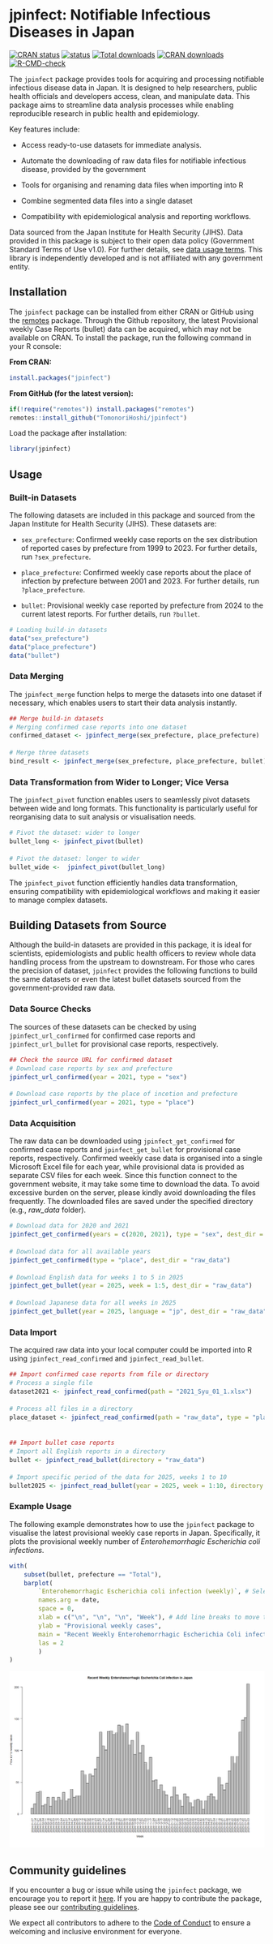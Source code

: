# jpinfect: Notifiable Infectious Diseases in Japan

<!-- badges: start -->

[![CRAN status](https://www.r-pkg.org/badges/version/jpinfect)](https://cran.r-project.org/package=jpinfect) [![status](https://joss.theoj.org/papers/4953ebf555b62a01098a78374465fa92/status.svg)](https://joss.theoj.org/papers/4953ebf555b62a01098a78374465fa92) [![Total downloads](https://cranlogs.r-pkg.org/badges/grand-total/jpinfect)](https://cran.r-project.org/package=jpinfect) [![CRAN downloads](https://cranlogs.r-pkg.org/badges/jpinfect)](https://cran.r-project.org/package=jpinfect)
[![R-CMD-check](https://github.com/TomonoriHoshi/jpinfect/actions/workflows/R-CMD-check.yaml/badge.svg)](https://github.com/TomonoriHoshi/jpinfect/actions/workflows/R-CMD-check.yaml)
<!-- badges: end -->

The `jpinfect` package provides tools for acquiring and processing notifiable infectious disease data in Japan. It is designed to help researchers, public health officials and developers access, clean, and manipulate data. This package aims to streamline data analysis processes while enabling reproducible research in public health and epidemiology.

Key features include:

-   Access ready-to-use datasets for immediate analysis.

-   Automate the downloading of raw data files for notifiable infectious disease, provided by the government

-   Tools for organising and renaming data files when importing into R

-   Combine segmented data files into a single dataset

-   Compatibility with epidemiological analysis and reporting workflows.

Data sourced from the Japan Institute for Health Security (JIHS). Data provided in this package is subject to their open data policy (Government Standard Terms of Use v1.0). For further details, see [data usage terms](https://id-info.jihs.go.jp/usage-contract.html). This library is independently developed and is not affiliated with any government entity.

## Installation

The `jpinfect` package can be installed from either CRAN or GitHub using the [remotes](https://github.com/r-lib/remotes/) package. Through the Github repository, the latest Provisional weekly Case Reports (bullet) data can be acquired, which may not be available on CRAN. To install the package, run the following command in your R console:

**From CRAN:**

``` r
install.packages("jpinfect")
```

**From GitHub (for the latest version):**

``` r
if(!require("remotes")) install.packages("remotes")
remotes::install_github("TomonoriHoshi/jpinfect")
```

Load the package after installation:

``` r
library(jpinfect)
```

## Usage

### Built-in Datasets

The following datasets are included in this package and sourced from the Japan Institute for Health Security (JIHS). These datasets are:

-   `sex_prefecture`: Confirmed weekly case reports on the sex distribution of reported cases by prefecture from 1999 to 2023. For further details, run `?sex_prefecture`.

-   `place_prefecture`: Confirmed weekly case reports about the place of infection by prefecture between 2001 and 2023. For further details, run `?place_prefecture`.

-   `bullet`: Provisional weekly case reported by prefecture from 2024 to the current latest reports. For further details, run `?bullet`.

``` r
# Loading build-in datasets
data("sex_prefecture")
data("place_prefecture")
data("bullet")
```

### Data Merging

The `jpinfect_merge` function helps to merge the datasets into one dataset if necessary, which enables users to start their data analysis instantly.

``` r
## Merge build-in datasets
# Merging confirmed case reports into one dataset
confirmed_dataset <- jpinfect_merge(sex_prefecture, place_prefecture)

# Merge three datasets
bind_result <- jpinfect_merge(sex_prefecture, place_prefecture, bullet)
```

### **Data Transformation from Wider to Longer; Vice Versa**

The `jpinfect_pivot` function enables users to seamlessly pivot datasets between wide and long formats. This functionality is particularly useful for reorganising data to suit analysis or visualisation needs.

``` r
# Pivot the dataset: wider to longer
bullet_long <- jpinfect_pivot(bullet)

# Pivot the dataset: longer to wider
bullet_wide <-  jpinfect_pivot(bullet_long)
```

The `jpinfect_pivot` function efficiently handles data transformation, ensuring compatibility with epidemiological workflows and making it easier to manage complex datasets.

## Building Datasets from Source

Although the build-in datasets are provided in this package, it is ideal for scientists, epidemiologists and public health officers to review whole data handling process from the upstream to downstream. For those who cares the precision of dataset, `jpinfect` provides the following functions to build the same datasets or even the latest bullet datasets sourced from the government-provided raw data.

### Data Source Checks

The sources of these datasets can be checked by using `jpinfect_url_confirmed` for confirmed case reports and `jpinfect_url_bullet` for provisional case reports, respectively.

``` r
## Check the source URL for confirmed dataset
# Download case reports by sex and prefecture
jpinfect_url_confirmed(year = 2021, type = "sex")

# Download case reports by the place of incetion and prefecture
jpinfect_url_confirmed(year = 2021, type = "place")
```

### Data Acquisition

The raw data can be downloaded using `jpinfect_get_confirmed` for confirmed case reports and `jpinfect_get_bullet` for provisional case reports, respectively. Confirmed weekly case data is organised into a single Microsoft Excel file for each year, while provisional data is provided as separate CSV files for each week. Since this function connect to the government website, it may take some time to download the data. To avoid excessive burden on the server, please kindly avoid downloading the files frequently. The downloaded files are saved under the specified directory (e.g., *raw_data* folder).

``` r
# Download data for 2020 and 2021
jpinfect_get_confirmed(years = c(2020, 2021), type = "sex", dest_dir = "raw_data")

# Download data for all available years
jpinfect_get_confirmed(type = "place", dest_dir = "raw_data")

# Download English data for weeks 1 to 5 in 2025
jpinfect_get_bullet(year = 2025, week = 1:5, dest_dir = "raw_data")

# Download Japanese data for all weeks in 2025
jpinfect_get_bullet(year = 2025, language = "jp", dest_dir = "raw_data")
```

### Data Import

The acquired raw data into your local computer could be imported into R using `jpinfect_read_confirmed` and `jpinfect_read_bullet`.

``` r
## Import confirmed case reports from file or directory
# Process a single file
dataset2021 <- jpinfect_read_confirmed(path = "2021_Syu_01_1.xlsx")

# Process all files in a directory
place_dataset <- jpinfect_read_confirmed(path = "raw_data", type = "place")


## Import bullet case reports
# Import all English reports in a directory
bullet <- jpinfect_read_bullet(directory = "raw_data")

# Import specific period of the data for 2025, weeks 1 to 10
bullet2025 <- jpinfect_read_bullet(year = 2025, week = 1:10, directory = "raw_data")
```

### Example Usage

The following example demonstrates how to use the `jpinfect` package to visualise the latest provisional weekly case reports in Japan. Specifically, it plots the provisional weekly number of *Enterohemorrhagic Escherichia coli infections*.

``` r
with(
    subset(bullet, prefecture == "Total"),
    barplot(
        `Enterohemorrhagic Escherichia coli infection (weekly)`, # Selected column name in bullet dataset
        names.arg = date,
        space = 0,
        xlab = c("\n", "\n", "\n", "Week"), # Add line breaks to move the x-axis label down
        ylab = "Provisional weekly cases",
        main = "Recent Weekly Enterohemorrhagic Escherichia Coli infection in Japan",
        las = 2
        )
)
```

![Example plot](plot_example.png)

## Community guidelines

If you encounter a bug or issue while using the `jpinfect` package, we encourage you to report it [here](https://github.com/TomonoriHoshi/jpinfect/issues). If you are happy to contribute the package, please see our [contributing guidelines](CONTRIBUTING.md).

We expect all contributors to adhere to the [Code of Conduct](CODE_OF_CONDUCT.md) to ensure a welcoming and inclusive environment for everyone.
